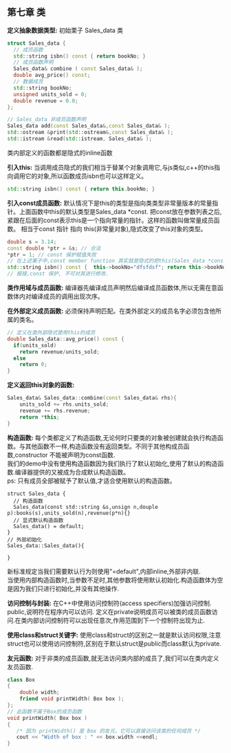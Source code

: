 ## 第七章 类

__定义抽象数据类型:__
初始栗子 Sales_data 类
```c++
struct Sales_data {
  // 成员函数
  std::string isbn() const { return bookNo; }
  // 成员函数声明
  Sales_data& combine ( const Sales_data& );
  double avg_price() const;
  // 数据成员
  std::string bookNo;
  unsigned units_sold = 0;
  double revenue = 0.0;
};

// Sales_data 非成员函数声明
Sales_data add(const Sales_data&,const Sales_data& );
std::ostream &print(std::ostream&,const Sales_data& );
std::istream &read(std::istream, Sales_data& );
```
类内部定义的函数都是隐式的inline函数

__引入this:__
当调用成员隐式的我们相当于替某个对象调用它,与js类似,c++的this指向调用它的对象,所以函数成员isbn也可以这样定义。
```c++
std::string isbn() const { return this.bookNo; }
```
__引入const成员函数:__
默认情况下是this的类型是指向类类型非常量版本的常量指针。上面函数中this的默认类型是Sales_data *const.
把const放在参数列表之后,紧跟在后面的const表示this是一个指向常量的指针。这样的函数叫做常量成员函数。
相当于const 指针 指向 this(非常量对象),隐式改变了this对象的类型。
```c++
double s = 3.14;
const double *ptr = &s; // 合法
*ptr = 1; // const 保护赋值失败
// 在上述栗子中,const member function 其实就是隐式的把this(Sales_data *const)转换为了const Sales_data *const类型。
std::string isbn() const {  this->bookNo="dfsfdsf"; return this->bookNo; }
// 报错,const 保护, 不可对其进行修改.
```
__类作用域与成员函数:__
编译器先编译成员声明然后编译成员函数体,所以无需在意函数体内对编译成员的调用出现次序。

__在外部定义成员函数:__
必须保持声明匹配。在类外部定义的成员名字必须包含他所属的类名。
```c++
// 定义在类外部隐式使用this的成员
double Sales_data::avg_price() const {
  if(units_sold)
    return revenue/units_sold;
  else
    return 0;
}
```

__定义返回this对象的函数:__
```c++
Sales_data& Sales_data::combine(const Sales_data& rhs){
    units_sold += rhs.units_sold;
    revenue += rhs.revenue;
    return *this;
}
```
__构造函数:__
每个类都定义了构造函数,无论何时只要类的对象被创建就会执行构造函数。与其他函数不一样,构造函数没有返回类型。不同于其他构成员函数,constructor 不能被声明为const函数.  
我们的demo中没有使用构造函数因为我们执行了默认初始化,使用了默认的构造函数.编译器提供的又被成为合成默认构造函数。  
ps: 只有成员全部被赋予了默认值,才适合使用默认的构造函数。
```
struct Sales_data {
  // 构造函数
  Sales_data(const std::string &s,unsign n,douple p):books(s),units_sold(n),revenue(p*n){}
  // 显式默认构造函数
  Sales_data() = default;
}
// 外部初始化
Sales_data::Sales_data(){

}
```
新标准规定当我们需要默认行为则使用"=default",内部inline,外部非内联.  
当使用内部构造函数时,当参数不足时,其他参数将使用默认初始化.构造函数体为空是因为我们只进行初始化,并没有其他操作.

__访问控制与封装:__
在C++中使用访问控制符(access specifiers)加强访问控制.  
public,说明符在程序内可以访问. 定义在private说明成员可以被类的成员函数访问.在类内部访问控制符可以出现任意次,作用范围到下一个控制符出现为止.
  
__使用class和struct关键字:__
使用class和struct的区别之一就是默认访问权限,注意struct也可以使用访问控制符,区别在于默认struct是public而class默认为private.  

__友元函数:__
对于非类的成员函数,就无法访问类内部的成员了,我们可以在类内定义友员函数.
```C++
class Box
{
    double width;
    friend void printWidth( Box box );
};
// 此函数不属于Box的成员函数
void printWidth( Box box )
{
   /* 因为 printWidth() 是 Box 的友元，它可以直接访问该类的任何成员 */
   cout << "Width of box : " << box.width <<endl;
}
```







